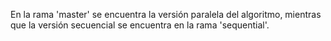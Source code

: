 En la rama 'master' se encuentra la versión paralela del algoritmo, mientras que la versión secuencial se encuentra en la rama 'sequential'.
